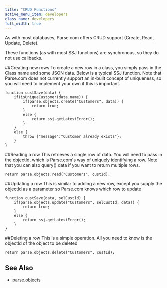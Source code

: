```yaml
---
title: "CRUD Functions"
active_menu_item: developers
class_name: developers
full_width: true
---
```


As with most databases, Parse.com offers CRUD support (Create, Read, Update, Delete).

These functions (as with most SSJ functions) are synchronous, so they do not use callbacks. 

##Creating new rows
To create a new row in a class, you simply pass in the Class name and some JSON data. Below is a typical SSJ function. Note that Parse.com does not currently support an in-built concept of uniqueness, so you will need to implement your own if this is important.

	function custSave(data) {
	    if(isUniqueCustomer(data.name)) {
	        if(parse.objects.create("Customers", data)) {
	            return true;
	        }
	        else {
	            return ssj.getLatestError();
	        }
	    }
	    else {
	        throw {"message":"Customer already exists"};
	    }
	}

##Reading a row
This retrieves a single row of data. You will need to pass in the objectId, which is Parse.com's way of uniquely identifying a row. Note that you can also query() data if you want to return multiple rows.

    return parse.objects.read("Customers", custId);


##Updating a row
This is similar to adding a new row, except you supply the objectId as a parameter so Parse.com knows which row to update

	function custSave(data, selCustId) {
	    if(parse.objects.update("Customers", selCustId, data)) {
	        return true;
	    }
	    else {
	        return ssj.getLatestError();
	    }        
	}

##Deleting a row
This is a simple operation. All you need to know is the objectId of the object to be deleted

    return parse.objects.delete("Customers", custId);

## See Also

- [parse.objects](developers/documentation/scripting-apis/server-side-api/parse-object)

